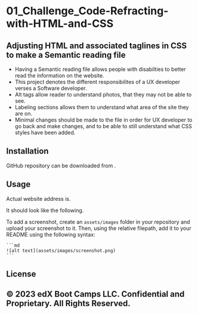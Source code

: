 # 01_Challenge_Code-Refracting-with-HTML-and-CSS
## Adjusting HTML and associated taglines in CSS to make a Semantic reading file

- Having a Semantic reading file allows people with disabilties to better read the information on the website.
- This project denotes the different responsibilites of a UX developer verses a Software developer.
- Alt tags allow reader to understand photos, that they may not be able to see.
- Labeling sections allows them to understand what area of the site they are on.
- Minimal changes should be made to the file in order for UX developer to go back and make changes, and to be able to still understand what CSS styles have been added.


## Installation

GitHub repository can be downloaded from .

## Usage
Actual website address is.

It should look like the following.

To add a screenshot, create an `assets/images` folder in your repository and upload your screenshot to it. Then, using the relative filepath, add it to your README using the following syntax:

    ```md
    ![alt text](assets/images/screenshot.png)
    ```

## License

© 2023 edX Boot Camps LLC. Confidential and Proprietary. All Rights Reserved.
---
